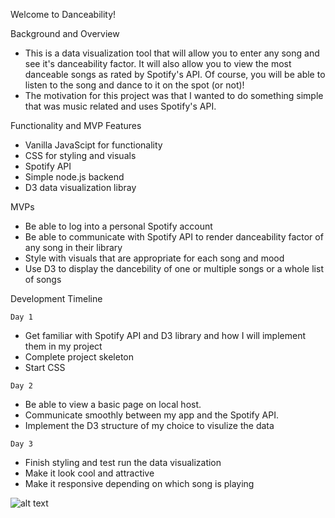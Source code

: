 Welcome to Danceability!

Background and Overview
* This is a data visualization tool that will allow you to enter any song and see it's danceability factor. It will also allow you to view the most danceable songs as rated by Spotify's API. Of course, you will be able to listen to the song and dance to it on the spot (or not)!
* The motivation for this project was that I wanted to do something simple that was music related and uses Spotify's API.

Functionality and MVP Features
* Vanilla JavaScipt for functionality
* CSS for styling and visuals
* Spotify API 
* Simple node.js backend
* D3 data visualization libray

MVPs
* Be able to log into a personal Spotify account
* Be able to communicate with Spotify API to render danceability factor of any song in their library
* Style with visuals that are appropriate for each song and mood
* Use D3 to display the dancebility of one or multiple songs or a whole list of songs

Development Timeline

`Day 1`

* Get familiar with Spotify API and D3 library and how I will implement them in my project
* Complete project skeleton
* Start CSS

`Day 2`

* Be able to view a basic page on local host. 
* Communicate smoothly between my app and the Spotify API. 
* Implement the D3 structure of my choice to visulize the data

`Day 3`

* Finish styling and test run the data visualization
* Make it look cool and attractive
* Make it responsive depending on which song is playing

![alt text](https://wireframe.cc/fiakf2)
